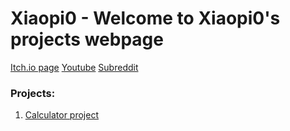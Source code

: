 # Xiaopi0 - Welcome to Xiaopi0's projects webpage
[Itch.io page](https://xiaopi0.itch.io/)
[Youtube](https://www.youtube.com/channel/UCM28e_maCUsDFiTb-Zqptzg)
[Subreddit](https://www.reddit.com/r/Xiaopi0_Programming/)
### Projects:
1. [Calculator project](https://xiaopi0.github.io/calculator)

